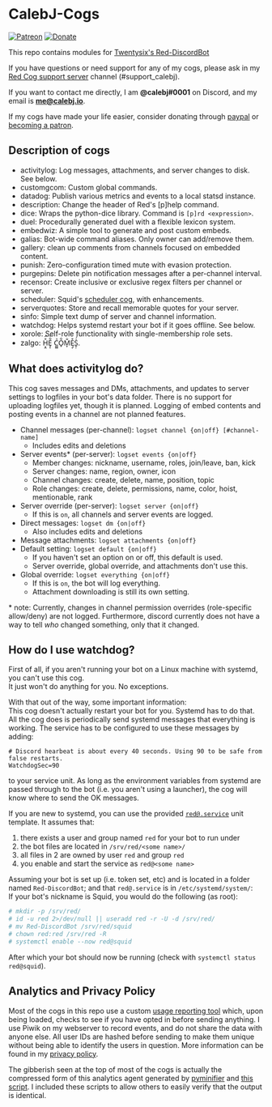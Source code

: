 # CalebJ-Cogs
[![Patreon](https://img.shields.io/badge/Support-me!-orange.svg)](https://www.patreon.com/calebj) [![Donate](https://img.shields.io/badge/Paypal-donate-blue.svg)](https://paypal.me/calebrj)

This repo contains modules for [Twentysix's Red-DiscordBot](https://github.com/Twentysix26/Red-DiscordBot)

If you have questions or need support for any of my cogs, please ask in my [Red Cog support server](https://discord.gg/2DacSZ7) channel (#support_calebj).

If you want to contact me directly, I am **@calebj#0001** on Discord, and my email is **me@calebj.io**.

If my cogs have made your life easier, consider donating through [paypal](https://paypal.me/calebrj) or [becoming a patron](https://www.patreon.com/calebj).

## Description of cogs
* activitylog: Log messages, attachments, and server changes to disk. See below.
* customgcom: Custom global commands.
* datadog: Publish various metrics and events to a local statsd instance.
* description: Change the header of Red's [p]help command.
* dice: Wraps the python-dice library. Command is `[p]rd <expression>`.
* duel: Procedurally generated duel with a flexible lexicon system.
* embedwiz: A simple tool to generate and post custom embeds.
* galias: Bot-wide command aliases. Only owner can add/remove them.
* gallery: clean up comments from channels focused on embedded content.
* punish: Zero-configuration timed mute with evasion protection.
* purgepins: Delete pin notification messages after a per-channel interval. 
* recensor: Create inclusive or exclusive regex filters per channel or server.
* scheduler: Squid's [scheduler cog](https://github.com/tekulvw/Squid-Plugins/blob/master/scheduler/scheduler.py), with enhancements.
* serverquotes: Store and recall memorable quotes for your server.
* sinfo: Simple text dump of server and channel information.
* watchdog: Helps systemd restart your bot if it goes offline. See below.
* xorole: Self-role functionality with single-membership role sets.
* zalgo: H͕̭͒̈́E̡̩͋͐ C̺̻̉O̟͋M̞̐Ę͒ͅS̬̣̍́.


## What does activitylog do?
This cog saves messages and DMs, attachments, and updates to server settings
to logfiles in your bot's data folder. There is no support for uploading
logfiles yet, though it is planned. Logging of embed contents and posting
events in a channel are not planned features.

* Channel messages (per-channel): `logset channel {on|off} [#channel-name]`
  * Includes edits and deletions
* Server events\* (per-server): `logset events {on|off}`
  * Member changes: nickname, username, roles, join/leave, ban, kick
  * Server changes: name, region, owner, icon
  * Channel changes: create, delete, name, position, topic
  * Role changes: create, delete, permissions, name, color, hoist, mentionable, rank
* Server override (per-server): `logset server {on|off}`
  * If this is `on`, all channels and server events are logged.
* Direct messages: `logset dm {on|off}`
  * Also includes edits and deletions
* Message attachments: `logset attachments {on|off}`
* Default setting: `logset default {on|off}`
  * If you haven't set an option on or off, this default is used.
  * Server override, global override, and attachments don't use this.
* Global override: `logset everything {on|off}`
  * If this is `on`, the bot will log everything.
  * Attachment downloading is still its own setting.

\* note: Currently, changes in channel permission overrides (role-specific
allow/deny) are not logged. Furthermore, discord currently does not have a
way to tell *who* changed something, only that it changed.


## How do I use watchdog?  
First of all, if you aren't running your bot on a Linux machine with systemd,
you can't use this cog.  
It just won't do anything for you. No exceptions.  

With that out of the way, some important information:  
This cog doesn't actually restart your bot for you. Systemd has to do that.
All the cog does is periodically send systemd messages that everything is working.
The service has to be configured to use these messages by adding:

```
# Discord hearbeat is about every 40 seconds. Using 90 to be safe from false restarts.
WatchdogSec=90
```

to your service unit. As long as the environment variables from systemd are
passed through to the bot (i.e. you aren't using a launcher), the cog will
know where to send the OK messages.

If you are new to systemd, you can use the provided 
[`red@.service`](watchdog/red@.service) unit template.
It assumes that:
1. there exists a user and group named `red` for your bot to run under
2. the bot files are located in `/srv/red/<some name>/`
3. all files in 2 are owned by user `red` and group `red`
4. you enable and start the service as `red@<some name>`

Assuming your bot is set up (i.e. token set, etc) and is located in a folder
named `Red-DiscordBot`; and that `red@.service` is in `/etc/systemd/system/`:  
If your bot's nickname is Squid, you would do the following (as root):
```sh
# mkdir -p /srv/red/
# id -u red 2>/dev/null || useradd red -r -U -d /srv/red/
# mv Red-DiscordBot /srv/red/squid
# chown red:red /srv/red -R
# systemctl enable --now red@squid
```

After which your bot should now be running (check with `systemctl status red@squid`).

## Analytics and Privacy Policy
Most of the cogs in this repo use a custom [usage reporting tool](_analytics/analytics_core.py) which, upon being loaded, checks to see if you have opted in before sending anything. I use Piwik on my webserver to record events, and do not share the data with anyone else. All user IDs are hashed before sending to make them unique without being able to identify the users in question. More information can be found in my [privacy policy](PRIVACY.md).

The gibberish seen at the top of most of the cogs is actually the compressed form of this analytics agent generated by [pyminifier](https://github.com/liftoff/pyminifier) and [this script](_analytics/build_analytics.sh). I included these scripts to allow others to easily verify that the output is identical.
